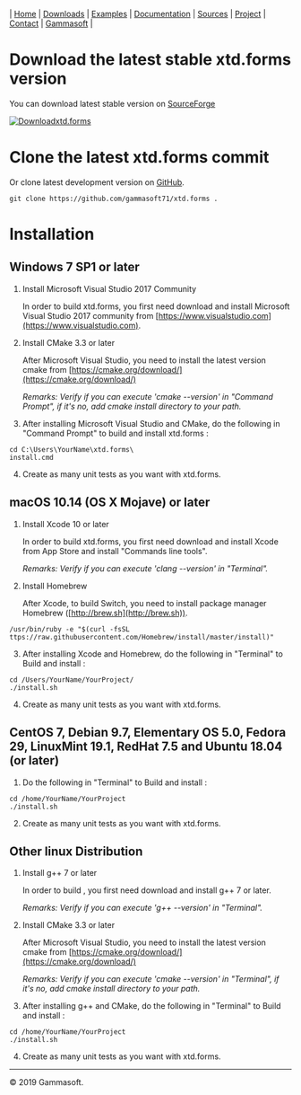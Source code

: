 | [Home](home.md) | [Downloads](downloads.md) | [Examples](examples.md) | [Documentation](documentation.md) | [Sources](https://github.com/gammasoft71/xtd.forms) | [Project](https://sourceforge.net/projects/tunitpro/) | [Contact](contact.md) | [Gammasoft](https://gammasoft71.wixsite.com/gammasoft) |

# Download the latest stable xtd.forms version

You can download latest stable version on [SourceForge](https://sourceforge.net/projects/formspro/)

[![Downloadxtd.forms](https://a.fsdn.com/con/app/sf-download-button)](https://sourceforge.net/projects/formspro/files/latest/download)

# Clone the latest xtd.forms commit

Or clone latest development version on [GitHub](https://github.com/gammasoft71/xtd.forms).

```shell
git clone https://github.com/gammasoft71/xtd.forms .
```

# Installation

## Windows 7 SP1 or later

1. Install Microsoft Visual Studio 2017 Community
  
   In order to build xtd.forms, you first need download and install Microsoft Visual Studio 2017 community from [https://www.visualstudio.com](https://www.visualstudio.com).

2. Install CMake 3.3 or later
  
   After Microsoft Visual Studio, you need to install the latest version cmake from [https://cmake.org/download/](https://cmake.org/download/)
   
   *Remarks: Verify if you can execute 'cmake --version' in "Command Prompt", if it's no, add cmake install directory to your path.*

3. After installing Microsoft Visual Studio and CMake, do the following in "Command Prompt" to build and install xtd.forms :

```shell
cd C:\Users\YourName\xtd.forms\
install.cmd
```

4. Create as many unit tests as you want with xtd.forms.


## macOS 10.14 (OS X Mojave) or later

1. Install Xcode 10 or later
  
   In order to build xtd.forms, you first need download and install Xcode from App Store and install "Commands line tools".

   *Remarks: Verify if you can execute 'clang --version' in "Terminal".*

2. Install Homebrew
  
   After Xcode, to build Switch, you need to install package manager Homebrew ([http://brew.sh](http://brew.sh)).
   
```shell
/usr/bin/ruby -e "$(curl -fsSL ttps://raw.githubusercontent.com/Homebrew/install/master/install)"
```

3. After installing Xcode and Homebrew, do the following in "Terminal" to Build and install :

```shell
cd /Users/YourName/YourProject/
./install.sh
```

4. Create as many unit tests as you want with xtd.forms.

## CentOS 7, Debian 9.7, Elementary OS 5.0, Fedora 29, LinuxMint 19.1, RedHat 7.5 and Ubuntu 18.04 (or later)

1. Do the following in "Terminal" to Build and install :

```shell
cd /home/YourName/YourProject
./install.sh
```

2. Create as many unit tests as you want with xtd.forms.


## Other linux Distribution

1. Install g++ 7 or later
  
   In order to build , you first need download and install g++ 7 or later.

   *Remarks: Verify if you can execute 'g++ --version' in "Terminal".*

2. Install CMake 3.3 or later
  
   After Microsoft Visual Studio, you need to install the latest version cmake from [https://cmake.org/download/](https://cmake.org/download/)

   *Remarks: Verify if you can execute 'cmake --version' in "Terminal", if it's no, add cmake install directory to your path.*

3. After installing g++ and CMake, do the following in "Terminal" to Build and install :

```shell
cd /home/YourName/YourProject
./install.sh
```

4. Create as many unit tests as you want with xtd.forms.

______________________________________________________________________________________________

© 2019 Gammasoft.
